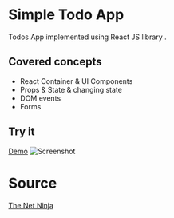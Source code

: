 # Simple Todo App 
Todos App implemented using React JS library .
## Covered concepts 
* React Container & UI Components
* Props & State & changing state 
* DOM events
* Forms
## Try it 
 [Demo](https://eltantawye.github.io/simple-react-todoapp/)
![Screenshot](https://user-images.githubusercontent.com/26147983/54860108-e7cef080-4d1d-11e9-8dd1-fb8ea30f85e4.png)
# Source 
[The Net Ninja](https://www.youtube.com/playlist?list=PL4cUxeGkcC9ij8CfkAY2RAGb-tmkNwQHG)
 
